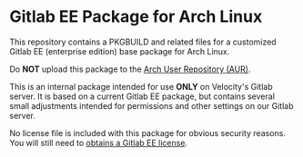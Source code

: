 # Gitlab EE Package for Arch Linux

This repository contains a PKGBUILD and related files for a customized Gitlab EE (enterprise edition) base package for Arch Linux.

Do **NOT** upload this package to the [Arch User Repository (AUR)](https://aur.archlinux.org/).

This is an internal package intended for use **ONLY** on Velocity's Gitlab server. It is based on a current Gitlab EE package, but contains several small adjustments intended for permissions and other settings on our Gitlab server.

No license file is included with this package for obvious security reasons. You will still need to [obtains a Gitlab EE license](https://about.gitlab.com/pricing/#self-managed).

